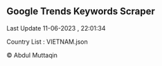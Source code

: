 

## Google Trends Keywords Scraper 
 
Last Update 11-06-2023 , 22:01:34

Country List :
VIETNAM.json



© Abdul Muttaqin 
